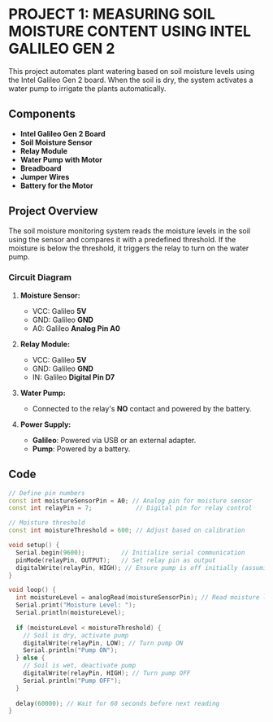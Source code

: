 # PROJECT 1: MEASURING SOIL MOISTURE CONTENT USING INTEL GALILEO GEN 2 


This project automates plant watering based on soil moisture levels using the Intel Galileo Gen 2 board. When the soil is dry, the system activates a water pump to irrigate the plants automatically.

## Components

- **Intel Galileo Gen 2 Board**
- **Soil Moisture Sensor**
- **Relay Module**
- **Water Pump with Motor**
- **Breadboard**
- **Jumper Wires**
- **Battery for the Motor**

## Project Overview

The soil moisture monitoring system reads the moisture levels in the soil using the sensor and compares it with a predefined threshold. If the moisture is below the threshold, it triggers the relay to turn on the water pump.

### Circuit Diagram

1. **Moisture Sensor:**
    - VCC: Galileo **5V**
    - GND: Galileo **GND**
    - A0: Galileo **Analog Pin A0**

2. **Relay Module:**
    - VCC: Galileo **5V**
    - GND: Galileo **GND**
    - IN: Galileo **Digital Pin D7**

3. **Water Pump:**
    - Connected to the relay's **NO** contact and powered by the battery.

4. **Power Supply:**
    - **Galileo**: Powered via USB or an external adapter.
    - **Pump**: Powered by a battery.

## Code

```cpp
// Define pin numbers
const int moistureSensorPin = A0; // Analog pin for moisture sensor
const int relayPin = 7;            // Digital pin for relay control

// Moisture threshold
const int moistureThreshold = 600; // Adjust based on calibration

void setup() {
  Serial.begin(9600);          // Initialize serial communication
  pinMode(relayPin, OUTPUT);   // Set relay pin as output
  digitalWrite(relayPin, HIGH); // Ensure pump is off initially (assuming relay is active LOW)
}

void loop() {
  int moistureLevel = analogRead(moistureSensorPin); // Read moisture level
  Serial.print("Moisture Level: ");
  Serial.println(moistureLevel);
  
  if (moistureLevel < moistureThreshold) {
    // Soil is dry, activate pump
    digitalWrite(relayPin, LOW); // Turn pump ON
    Serial.println("Pump ON");
  } else {
    // Soil is wet, deactivate pump
    digitalWrite(relayPin, HIGH); // Turn pump OFF
    Serial.println("Pump OFF");
  }
  
  delay(60000); // Wait for 60 seconds before next reading
}

